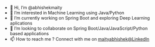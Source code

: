 - 👋 Hi, I’m @abhishekmaity
- 👀 I’m interested in Machine Learning using Java/Python
- 🌱 I’m currently working on Spring Boot and exploring Deep Learning aplications
- 💞️ I’m looking to collaborate on Spring Boot/Java/JavaScript/Python based applications
- 📫 How to reach me ? Connect with me on [ maityabhishek@LinkedIn ](https://www.linkedin.com/in/maityabhishek)

<!---
abhishekmaity/abhishekmaity is a ✨ special ✨ repository because its `README.md` (this file) appears on your GitHub profile.
You can click the Preview link to take a look at your changes.
--->
<!---
[![An image of @abhishekmaity's Holopin badges, which is a link to view their full Holopin profile](https://holopin.me/abhishekmaity)](https://holopin.io/@abhishekmaity) 
--->

